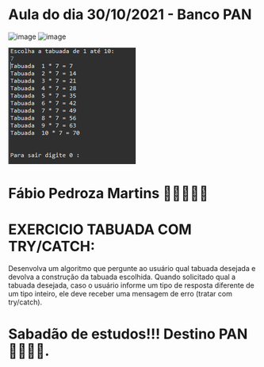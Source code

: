 # Aula do dia 30/10/2021 - Banco PAN


![image](https://user-images.githubusercontent.com/92064386/138007156-3ae6e393-a770-4bf7-85cb-9f9d390fb118.png)
![image](https://user-images.githubusercontent.com/92064386/138007193-47cac947-928e-4909-a299-0ae99b35eed9.png)

![tabuada](tabuada.png)

# Fábio Pedroza Martins 👩‍💻👨‍💻🚀
##

# EXERCICIO TABUADA COM TRY/CATCH:

Desenvolva um algoritmo que pergunte ao usuário qual tabuada desejada e devolva a construção da tabuada escolhida.
Quando solicitado qual a tabuada desejada, caso o usuário informe um tipo de resposta diferente de um tipo inteiro, 
ele deve receber uma mensagem de erro (tratar com try/catch).

# Sabadão de estudos!!! Destino PAN 🚀🚀🚀🚀.
